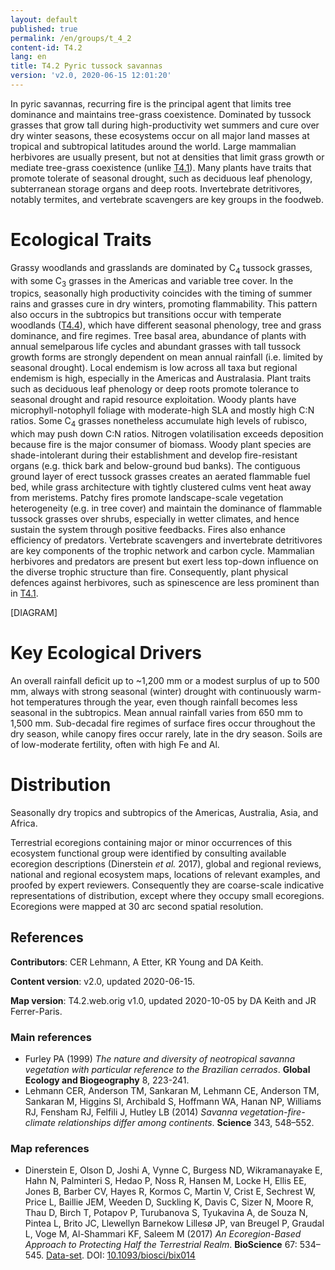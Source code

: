 ```yaml
---
layout: default
published: true
permalink: /en/groups/t_4_2
content-id: T4.2
lang: en
title: T4.2 Pyric tussock savannas
version: 'v2.0, 2020-06-15 12:01:20'
---
```


In pyric savannas, recurring fire is the principal agent that limits tree dominance and maintains tree-grass coexistence. Dominated by tussock grasses that grow tall during high-productivity wet summers and cure over dry winter seasons, these ecosystems occur on all major land masses at tropical and subtropical latitudes around the world. Large mammalian herbivores are usually present, but not at densities that limit grass growth or mediate tree-grass coexistence (unlike [T4.1](/explore/groups/T4.1)). Many plants have traits that promote  tolerate of seasonal drought, such as deciduous leaf phenology, subterranean storage organs and deep roots. Invertebrate detritivores, notably termites,  and vertebrate scavengers are key groups in the foodweb.

# Ecological Traits
 
Grassy woodlands and grasslands are dominated by C<sub>4</sub> tussock grasses, with some C<sub>3</sub> grasses in the Americas and variable tree cover. In the tropics, seasonally high productivity coincides with the timing of summer rains and grasses cure in dry winters, promoting flammability. This pattern also occurs in the subtropics but transitions occur with temperate woodlands ([T4.4](/explore/groups/T4.4)), which have different seasonal phenology, tree and grass dominance, and fire regimes. Tree basal area, abundance of plants with annual semelparous life cycles and abundant grasses with tall tussock growth forms are strongly dependent on mean annual rainfall (i.e. limited by seasonal drought). Local endemism is low across all taxa but regional endemism is high, especially in the Americas and Australasia. Plant traits such as deciduous leaf phenology or deep roots promote tolerance to seasonal drought and rapid resource exploitation. Woody plants have microphyll-notophyll foliage with moderate-high SLA and mostly high C:N ratios. Some C<sub>4</sub> grasses nonetheless accumulate high levels of rubisco, which may push down C:N ratios. Nitrogen volatilisation exceeds deposition because fire is the major consumer of biomass. Woody plant species are shade-intolerant during their establishment and develop fire-resistant organs (e.g. thick bark and below-ground bud banks). The contiguous ground layer of erect tussock grasses creates an aerated flammable fuel bed, while grass architecture with tightly clustered culms vent heat away from meristems. Patchy fires promote landscape-scale vegetation heterogeneity (e.g. in tree cover) and maintain the dominance of flammable tussock grasses over shrubs, especially in wetter climates, and hence sustain the system through positive feedbacks. Fires also enhance efficiency of predators. Vertebrate scavengers and invertebrate detritivores are key components of the trophic network and carbon cycle. Mammalian herbivores and predators are present but exert less top-down influence on the diverse trophic structure than fire. Consequently, plant physical defences against herbivores, such as spinescence are less prominent than in [T4.1](/explore/groups/T4.1).

[DIAGRAM]

# Key Ecological Drivers
 
An overall rainfall deficit up to ~1,200 mm or a modest surplus of up to 500 mm, always with strong seasonal (winter) drought with continuously warm-hot temperatures through the year, even though rainfall becomes less seasonal in the subtropics. Mean annual rainfall varies from 650 mm to 1,500 mm. Sub-decadal fire regimes of surface fires occur throughout the dry season, while canopy fires occur rarely, late in the dry season. Soils are of low-moderate fertility, often with high Fe and Al.
 
# Distribution
 
Seasonally dry tropics and subtropics of the Americas, Australia, Asia, and Africa.

Terrestrial ecoregions containing major or minor occurrences of this ecosystem functional group were identified by consulting available ecoregion descriptions (Dinerstein _et al._ 2017), global and regional reviews, national and regional ecosystem maps, locations of relevant examples, and proofed by expert reviewers. Consequently they are coarse-scale indicative representations of distribution, except where they occupy small ecoregions. Ecoregions were mapped at 30 arc second spatial resolution.

## References

**Contributors**: CER Lehmann, A Etter, KR Young and DA Keith.

**Content version**: v2.0, updated 2020-06-15.

**Map version**: T4.2.web.orig v1.0, updated 2020-10-05 by DA Keith and JR Ferrer-Paris.

### Main references
* Furley PA  (1999) *The nature and diversity of neotropical savanna vegetation with particular reference to the Brazilian cerrados*. **Global Ecology and Biogeography** 8, 223-241.
* Lehmann CER, Anderson TM, Sankaran M, Lehmann CE, Anderson TM, Sankaran M, Higgins SI, Archibald S, Hoffmann WA, Hanan NP, Williams RJ, Fensham RJ, Felfili J, Hutley LB (2014) *Savanna vegetation-fire-climate relationships differ among continents*. **Science** 343, 548–552.

### Map references
* Dinerstein E, Olson D, Joshi A, Vynne C, Burgess ND, Wikramanayake E, Hahn N, Palminteri S, Hedao P, Noss R, Hansen M, Locke H, Ellis EE, Jones B, Barber CV, Hayes R, Kormos C, Martin V, Crist E, Sechrest W, Price L, Baillie JEM, Weeden D, Suckling K, Davis C, Sizer N, Moore R, Thau D, Birch T, Potapov P, Turubanova S, Tyukavina A, de Souza N, Pintea L, Brito JC, Llewellyn Barnekow Lillesø JP, van Breugel P, Graudal L, Voge M, Al-Shammari KF, Saleem M  (2017) *An Ecoregion-Based Approach to Protecting Half the Terrestrial Realm*. **BioScience** 67: 534–545. [Data-set](https://ecoregions2017.appspot.com/). DOI: [10.1093/biosci/bix014](http://doi.org/10.1093/biosci/bix014)
